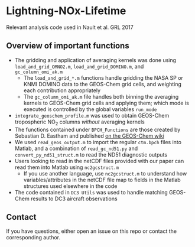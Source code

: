# Lightning-NOx-Lifetime
Relevant analysis code used in Nault et al. GRL 2017

## Overview of important functions
* The gridding and application of averaging kernels was done using `load_and_grid_OMNO2.m`, `load_and_grid_DOMINO.m`, and `gc_column_omi_ak.m`
  * The `load_and_grid_*.m` functions handle gridding the NASA SP or KNMI DOMINO data to the GEOS-Chem grid cells, and weighting each contribution appropriately
  * The `gc_column_omi_ak.m` file handles both binning the averaging kernels to GEOS-Chem grid cells and applying them; which mode is executed is controlled by the global variables `run_mode`
* `integrate_geoschem_profile.m` was used to obtain GEOS-Chem tropospheric NO<sub>2</sub> columns *without* averaging kernels
* The functions contained under `BPCH_Functions` are those created by Sebastian D. Eastham and published [on the GEOS-Chem wiki](http://wiki.seas.harvard.edu/geos-chem/index.php/Matlab_software_tools_for_use_with_GEOS-Chem#Download)
* We used `read_geos_output.m` to import the regular `ctm.bpch` files into Matlab, and a combination of `read_gc_nd51.py` and `convert_py_nd51_struct.m` to read the ND51 diagnostic outputs
* Users looking to read in the netCDF files provided with our paper can read them into Matlab using `nc2gcstruct.m`
  * If you use another language, use `nc2gcstruct.m` to understand how variables/attributes in the netCDF file map to fields in the Matlab structures used elsewhere in the code
* The code contained in `DC3 Utils` was used to handle matching GEOS-Chem results to DC3 aircraft observations

## Contact
If you have questions, either open an issue on this repo or contact the corresponding author.
